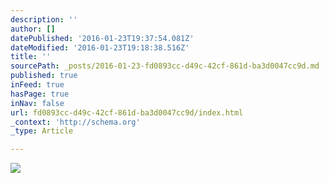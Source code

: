 ```yaml
---
description: ''
author: []
datePublished: '2016-01-23T19:37:54.081Z'
dateModified: '2016-01-23T19:18:38.516Z'
title: ''
sourcePath: _posts/2016-01-23-fd0893cc-d49c-42cf-861d-ba3d0047cc9d.md
published: true
inFeed: true
hasPage: true
inNav: false
url: fd0893cc-d49c-42cf-861d-ba3d0047cc9d/index.html
_context: 'http://schema.org'
_type: Article

---
```

![](https://the-grid-user-content.s3-us-west-2.amazonaws.com/cff69b12-e0a3-4bb2-883a-40f2ca215cbc.png)